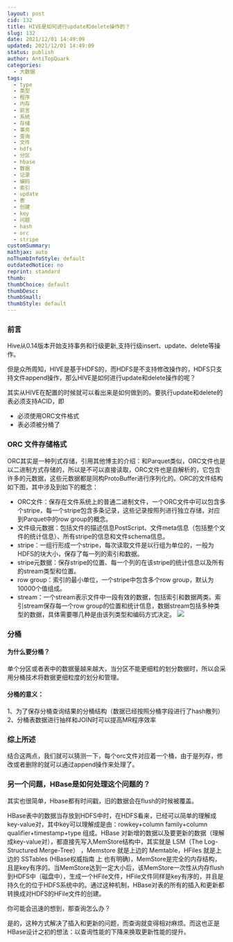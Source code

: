 ```yaml
---
layout: post
cid: 132
title: HIVE是如何进行update和delete操作的？
slug: 132
date: 2021/12/01 14:49:09
updated: 2021/12/01 14:49:09
status: publish
author: AntiTopQuark
categories: 
  - 大数据
tags: 
  - type
  - 类型
  - 程序
  - 内存
  - 前言
  - 系统
  - 存储
  - 事务
  - 查询
  - 文件
  - hdfs
  - 分区
  - hbase
  - 数据
  - 记录
  - 编码
  - 索引
  - update
  - 表
  - 创建
  - key
  - 问题
  - hash
  - orc
  - stripe
customSummary: 
mathjax: auto
noThumbInfoStyle: default
outdatedNotice: no
reprint: standard
thumb: 
thumbChoice: default
thumbDesc: 
thumbSmall: 
thumbStyle: default
---
```




### 前言
Hive从0.14版本开始支持事务和行级更新,支持行级insert、update、delete等操作。

但是众所周知，HIVE是基于HDFS的，而HDFS是不支持修改操作的，HDFS只支持文件append操作，那么HIVE是如何进行update和delete操作的呢？

其实从HIVE在配置的时候就可以看出来是如何做到的。要执行update和delete的表必须支持ACID，即
- 必须使用ORC文件格式
- 表必须被分桶了

### ORC 文件存储格式
ORC其实是一种列式存储，引用其他博主的介绍：和Parquet类似，ORC文件也是以二进制方式存储的，所以是不可以直接读取，ORC文件也是自解析的，它包含许多的元数据，这些元数据都是同构ProtoBuffer进行序列化的。ORC的文件结构如下图，其中涉及到如下的概念：

- ORC文件：保存在文件系统上的普通二进制文件，一个ORC文件中可以包含多个stripe，每一个stripe包含多条记录，这些记录按照列进行独立存储，对应到Parquet中的row group的概念。
- 文件级元数据：包括文件的描述信息PostScript、文件meta信息（包括整个文件的统计信息）、所有stripe的信息和文件schema信息。
- stripe：一组行形成一个stripe，每次读取文件是以行组为单位的，一般为HDFS的块大小，保存了每一列的索引和数据。
- stripe元数据：保存stripe的位置、每一个列的在该stripe的统计信息以及所有的stream类型和位置。
- row group：索引的最小单位，一个stripe中包含多个row group，默认为10000个值组成。
- stream：一个stream表示文件中一段有效的数据，包括索引和数据两类。索引stream保存每一个row group的位置和统计信息，数据stream包括多种类型的数据，具体需要哪几种是由该列类型和编码方式决定。
![](http://www.sukidesu.top/usr/uploads/2021/12/174708013.png)
### 分桶
#### 为什么要分桶？
单个分区或者表中的数据量越来越大，当分区不能更细粒的划分数据时，所以会采用分桶技术将数据更细粒度的划分和管理。
#### 分桶的意义：
1、为了保存分桶查询结果的分桶结构（数据已经按照分桶字段进行了hash散列）
2、分桶表数据进行抽样和JOIN时可以提高MR程序效率


### 综上所述
结合这两点，我们就可以猜测一下，每个orc文件对应着一个桶，由于是列存，修改或者删除的就可以通过append操作来处理了。

### 另一个问题，HBase是如何处理这个问题的？
其实也很简单，Hbase都有时间戳，旧的数据会在flush的时候被覆盖。

HBase表中的数据当存放到HDFS中时，在HDFS看来，已经可以简单的理解成key-value对，其中key可以理解成是由：rowkey+column family+column qualifier+timestamp+type 组成。HBase 对新增的数据以及要更新的数据（理解成key-value对），都直接先写入MemStore结构中，其实就是 LSM（The Log-Structured Merge-Tree） ，Memstore 就是上边的 Memtable，HFiles 就是上边的 SSTables (HBase权威指南 上 也有明确)，MemStore是完全的内存结构，且是key有序的。当MemStore达到一定大小后，该MemStore一次性从内存flush到HDFS中（磁盘中），生成一个HFile文件，HFile文件同样是key有序的，并且是持久化的位于HDFS系统中的。通过这种机制，HBase对表的所有的插入和更新都转换成对HDFS的HFile文件的创建。

你可能会迅速的想到，那查询怎么办？

是的，这种方式解决了插入和更新的问题，而查询就变得相对麻烦。而这也正是HBase设计之初的想法：以查询性能的下降来换取更新性能的提升。
